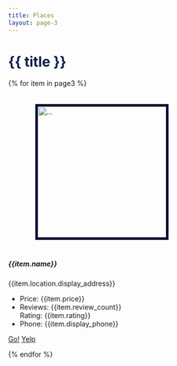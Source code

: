 ```yaml
---
title: Places
layout: page-3
---
```


<h1 style="color: #091E47;">{{ title }}</h1>

<div class="container mt-5">
  <div class="row row-cols-1 row-cols-md-2 row-cols-lg-3">  

{% for item in page3 %}

  <div class="card" style="width: 18rem;">
    <div style=”width: 141px; height: 176px; overflow: hidden;">  
      <img src="{{ item.image_url | url }}" class="card-img-top" id="crop" alt="...">
    </div>   
      <div class="card-body">
            <h5 class="card-title">{{item.name}}</h5>
            <p class="card-text">{{item.location.display_address}}</p>
      </div>
      <ul class="list-group list-group-flush">
          <li class="list-group-item">Price: {{item.price}}</li>
          <li class="list-group-item"> Reviews: {{item.review_count}} <br> Rating: {{item.rating}}</li>
          <li class="list-group-item">Phone: {{item.display_phone}}</li>
      </ul>
      <div class="card-body">
          <a href="{{item.go | url}}" class="card-link" target="_blank">Go!</a>
          <a href="{{item.url}}" class="card-link" target="_blank">Yelp</a>
      </div> 
  </div>

{% endfor %}

  </div>
</div>

<style>
#crop {
    width: 261px; /* width of container */
    height: 266px; /* height of container */
    object-fit: cover;
    border: 5px solid #040832;
    margin-top: 20px;
    margin-bottom: 20px;
    position: relative;
    left: 55px;
}
</style>

